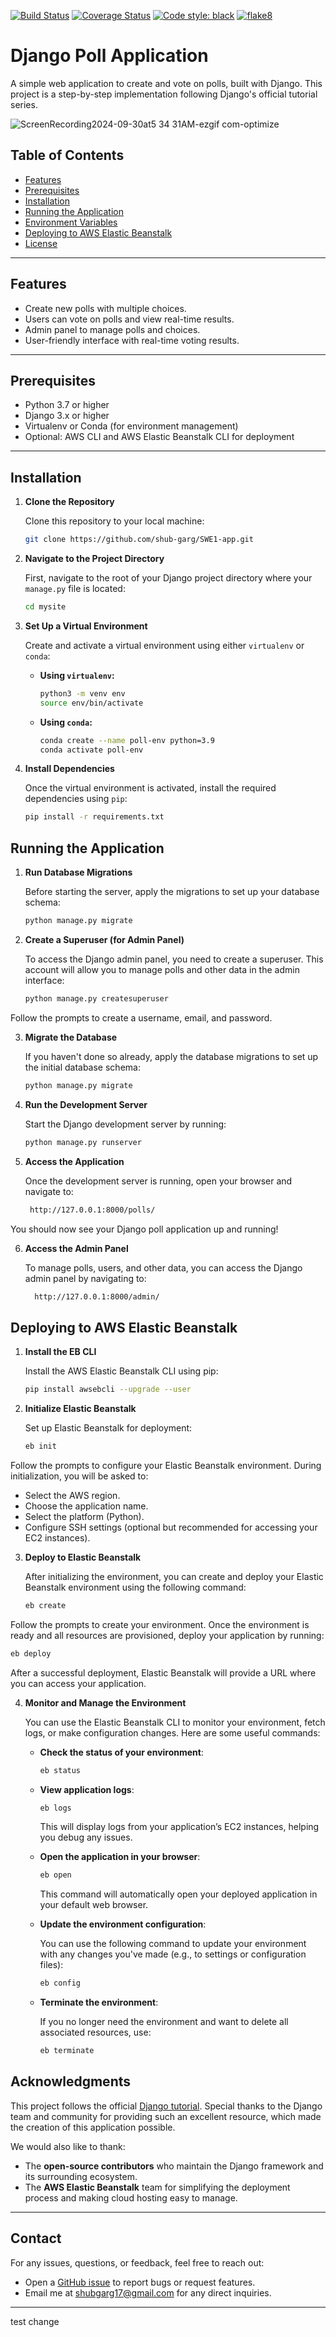 [![Build Status](https://app.travis-ci.com/shub-garg/SWE1-app.svg?token=DxuCsKDqE3cxqKSyCKjn&branch=master)](https://app.travis-ci.com/shub-garg/SWE1-app)
[![Coverage Status](https://coveralls.io/repos/github/shub-garg/SWE1-app/badge.svg?branch=master)](https://coveralls.io/github/shub-garg/SWE1-app?branch=master)
[![Code style: black](https://img.shields.io/badge/code%20style-black-000000.svg)](https://github.com/psf/black)
[![flake8](https://img.shields.io/badge/code%20style-flake8-brightgreen.svg)](https://flake8.pycqa.org/)


# Django Poll Application

A simple web application to create and vote on polls, built with Django. This project is a step-by-step implementation following Django's official tutorial series.

![ScreenRecording2024-09-30at5 34 31AM-ezgif com-optimize](https://github.com/user-attachments/assets/d1d1a32a-2415-4158-97b4-3b6563cdd0dd)

## Table of Contents
 
 
- [Features](#features)
- [Prerequisites](#prerequisites)
- [Installation](#installation)
- [Running the Application](#running-the-application)
- [Environment Variables](#environment-variables)
- [Deploying to AWS Elastic Beanstalk](#deploying-to-aws-elastic-beanstalk)
- [License](#license)

---

## Features

- Create new polls with multiple choices.
- Users can vote on polls and view real-time results.
- Admin panel to manage polls and choices.
- User-friendly interface with real-time voting results.

---

## Prerequisites

- Python 3.7 or higher
- Django 3.x or higher
- Virtualenv or Conda (for environment management)
- Optional: AWS CLI and AWS Elastic Beanstalk CLI for deployment

---

## Installation

1. **Clone the Repository**

   Clone this repository to your local machine:

   ```bash
   git clone https://github.com/shub-garg/SWE1-app.git
   ```

2. **Navigate to the Project Directory**

   First, navigate to the root of your Django project directory where your `manage.py` file is located:

   ```bash
   cd mysite
   ```

3. **Set Up a Virtual Environment**

   Create and activate a virtual environment using either `virtualenv` or `conda`:

   - **Using `virtualenv`:**

     ```bash
     python3 -m venv env
     source env/bin/activate
     ```

   - **Using `conda`:**

     ```bash
     conda create --name poll-env python=3.9
     conda activate poll-env
     ```

4. **Install Dependencies**

   Once the virtual environment is activated, install the required dependencies using `pip`:

   ```bash
   pip install -r requirements.txt
   ```

## Running the Application

1. **Run Database Migrations**

   Before starting the server, apply the migrations to set up your database schema:

   ```bash
   python manage.py migrate
   ```

2. **Create a Superuser (for Admin Panel)**

   To access the Django admin panel, you need to create a superuser. This account will allow you to manage polls and other data in the admin interface:

   ```bash
   python manage.py createsuperuser
   ```
Follow the prompts to create a username, email, and password.

3. **Migrate the Database**

   If you haven't done so already, apply the database migrations to set up the initial database schema:

   ```bash
   python manage.py migrate
   ```

4. **Run the Development Server**

   Start the Django development server by running:

   ```bash
   python manage.py runserver
   ```

5. **Access the Application**

   Once the development server is running, open your browser and navigate to:

   ```bash
    http://127.0.0.1:8000/polls/
   ```


You should now see your Django poll application up and running!

6. **Access the Admin Panel**

   To manage polls, users, and other data, you can access the Django admin panel by navigating to:

   ```bash
     http://127.0.0.1:8000/admin/
     ```

## Deploying to AWS Elastic Beanstalk

1. **Install the EB CLI**

   Install the AWS Elastic Beanstalk CLI using pip:

   ```bash
   pip install awsebcli --upgrade --user
   ```

2. **Initialize Elastic Beanstalk**

   Set up Elastic Beanstalk for deployment:

   ```bash
   eb init
   ```

Follow the prompts to configure your Elastic Beanstalk environment. During initialization, you will be asked to:

- Select the AWS region.
- Choose the application name.
- Select the platform (Python).
- Configure SSH settings (optional but recommended for accessing your EC2 instances).

3. **Deploy to Elastic Beanstalk**

   After initializing the environment, you can create and deploy your Elastic Beanstalk environment using the following command:

   ```bash
   eb create
   ```

Follow the prompts to create your environment. Once the environment is ready and all resources are provisioned, deploy your application by running:

```bash
eb deploy
```

After a successful deployment, Elastic Beanstalk will provide a URL where you can access your application.

4. **Monitor and Manage the Environment**

   You can use the Elastic Beanstalk CLI to monitor your environment, fetch logs, or make configuration changes. Here are some useful commands:

   - **Check the status of your environment**:

     ```bash
     eb status
     ```

   - **View application logs**:

     ```bash
     eb logs
     ```

     This will display logs from your application’s EC2 instances, helping you debug any issues.

   - **Open the application in your browser**:

     ```bash
     eb open
     ```

     This command will automatically open your deployed application in your default web browser.

   - **Update the environment configuration**:

     You can use the following command to update your environment with any changes you've made (e.g., to settings or configuration files):

     ```bash
     eb config
     ```

   - **Terminate the environment**:

     If you no longer need the environment and want to delete all associated resources, use:

     ```bash
     eb terminate
     ```
## Acknowledgments

This project follows the official [Django tutorial](https://docs.djangoproject.com/en/stable/intro/tutorial01/). Special thanks to the Django team and community for providing such an excellent resource, which made the creation of this application possible.

We would also like to thank:

- The **open-source contributors** who maintain the Django framework and its surrounding ecosystem.
- The **AWS Elastic Beanstalk** team for simplifying the deployment process and making cloud hosting easy to manage.

---

## Contact

For any issues, questions, or feedback, feel free to reach out:

- Open a [GitHub issue](https://github.com/shub-garg/SWE1-app/issues) to report bugs or request features.
- Email me at [shubgarg17@gmail.com](mailto:shubgarg17@gmail.com) for any direct inquiries.

---

test change
